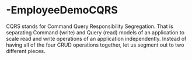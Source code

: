 # -EmployeeDemoCQRS
CQRS stands for Command Query Responsibility Segregation. That is separating Command (write) and Query (read) models of an application to scale read and write operations of an application independently. Instead of having all of the four CRUD operations together, let us segment out to two different pieces.

